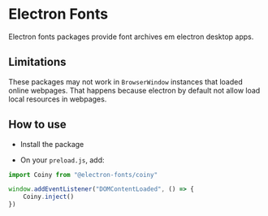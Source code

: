 # Electron Fonts

Electron fonts packages provide font archives em electron desktop apps.

## Limitations

These packages may not work in `BrowserWindow` instances that loaded online webpages. That happens because electron by default not allow load local resources in webpages.

## How to use

* Install the package

* On your `preload.js`, add:

```ts
import Coiny from "@electron-fonts/coiny"

window.addEventListener("DOMContentLoaded", () => {
    Coiny.inject()
})
```